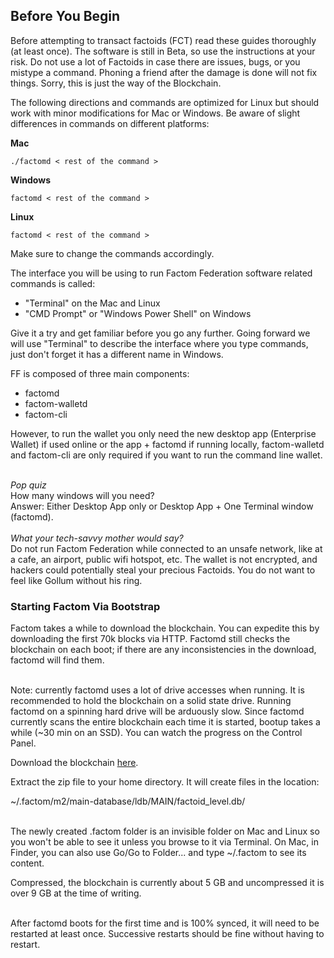 ## Before You Begin

Before attempting to transact factoids (FCT) read these guides thoroughly (at least once). 
The software is still in Beta, so use the instructions at your risk. Do not use a lot of Factoids in case there are issues, bugs, or you mistype a command. 
Phoning a friend after the damage is done will not fix things. Sorry, this is just the way of the Blockchain. 

The following directions and commands are optimized for Linux but should work with minor modifications for Mac or Windows. Be aware of slight differences in commands on different platforms:

**Mac**

`./factomd < rest of the command >`

**Windows**

`factomd < rest of the command >`

**Linux**

`factomd < rest of the command >`

Make sure to change the commands accordingly.

The interface you will be using to run Factom Federation software related commands is called:

* "Terminal" on the Mac and Linux
* "CMD Prompt" or "Windows Power Shell" on Windows

Give it a try and get familiar before you go any further. Going forward we will use "Terminal" to describe the interface where you type commands, just don't forget it has a different name in Windows.

FF is composed of three main components:

* factomd 
* factom-walletd 
* factom-cli 

However, to run the wallet you only need the new desktop app (Enterprise Wallet) if used online or the app + factomd if running locally, factom-walletd and factom-cli are only required if you want to run the command line wallet.

<aside class="notice"><br>
<i>Pop quiz</i><br>
How many windows will you need?<br>
Answer: Either Desktop App only or Desktop App + One Terminal window (factomd).
</aside>

<aside class="warning"><br>
<i>What your tech-savvy mother would say?</i><br>
Do not run Factom Federation while connected to an unsafe network, like at a cafe, an airport, public wifi hotspot, etc. The wallet is not encrypted, and hackers could potentially steal your precious Factoids. You do not want to feel like Gollum without his ring.<br>
</aside>

### Starting Factom Via Bootstrap

Factom takes a while to download the blockchain. You can expedite this by downloading the first 70k blocks via HTTP. Factomd still checks the blockchain on each boot; if there are any inconsistencies in the download, factomd will find them.

<aside class="notice"><br>
Note: currently factomd uses a lot of drive accesses when running. It is recommended to hold the blockchain on a solid state drive. Running factomd on a spinning hard drive will be arduously slow. Since factomd currently scans the entire blockchain each time it is started, bootup takes a while (~30 min on an SSD). You can watch the progress on the Control Panel.
</aside>

Download the blockchain [here](https://www.factom.com/assets/site/factom_bootstrap.zip). 

Extract the zip file to your home directory. It will create files in the location: 

~/.factom/m2/main-database/ldb/MAIN/factoid_level.db/

<aside class="success"><br>
The newly created .factom folder is an invisible folder on Mac and Linux so you won't be able to see it unless you browse to it via Terminal. On Mac, in Finder, you can also use Go/Go to Folder... and type ~/.factom to see its content. 
</aside>

Compressed, the blockchain is currently about 5 GB and uncompressed it is over 9 GB at the time of writing.

<aside class="warning"><br>
After factomd boots for the first time and is 100% synced, it will need to be restarted at least once. Successive restarts should be fine without having to restart.
</aside>